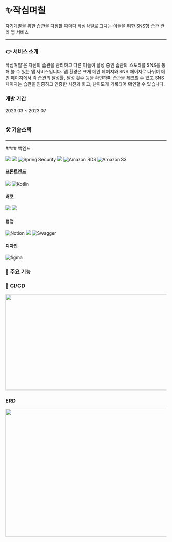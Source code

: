 # ✨작심며칠
자기계발을 위한 습관을 다짐할 때마다 작심삼일로 그치는 이들을 위한 SNS형 습관 관리 앱 서비스
<br>
***

### 👉 서비스 소개
작심며칠’은 자신의 습관을 관리하고 다른 이들이 달성 중인 습관의 스토리를 SNS를 통해 볼 수 있는 앱 서비스입니다. 앱 환경은 크게 메인 페이지와 SNS 페이지로 나뉘며 메인 페이지에서 각 습관의 달성률, 달성 횟수 등을 확인하며 습관을 체크할 수 있고 SNS 페이지는 습관을 인증하고 인증한 사진과 회고, 난이도가 기록되어 확인할 수 있습니다.
<br>

### 개발 기간
2023.03 ~ 2023.07
<br><br>

### 🛠 기술스택
<hr>
#### 백엔드

<img src="https://img.shields.io/badge/springboot-6DB33F?style=flat-logo&logo=springboot&logoColor=white"> <img src="https://img.shields.io/badge/gradle-02303A?style=flat-logo&logo=gradle&logoColor=white"> <img alt="Spring Security" src="https://img.shields.io/badge/Spring Security-6DB33F?style=flat-logo&logo=Spring Security&logoColor=white"> <img src="https://img.shields.io/badge/mysql-4479A1?style=flat-logo&logo=mysql&logoColor=white"> <img alt="Amazon RDS" src="https://img.shields.io/badge/Amazon RDS-527FFF?style=flat-logo&logo=Amazon RDS&logoColor=white"> <img alt="Amazon S3" src="https://img.shields.io/badge/Amazon S3-569A31?style=flat-logo&logo=Amazon S3&logoColor=white">

#### 프론트엔드
<img src="https://img.shields.io/badge/Android Studio-3DDC84?style=flat-logo&logo=Android Studio&logoColor=white"/> <img alt="Kotlin" src="https://img.shields.io/badge/Kotlin-7F52FF?style=flat-logo&logo=Kotlin&logoColor=white">

#### 배포
<img src="https://img.shields.io/badge/amazonaws-232F3E?style=flat-logo&logo=amazonaws&logoColor=white"> <img src="https://img.shields.io/badge/amazonec2-FF9900?style=flat-logo&logo=amazonec2&logoColor=white">

#### 협업
<img alt="Notion" src="https://img.shields.io/badge/Notion-000000?style=flat-logo&logo=Notion&logoColor=white"> <img src="https://img.shields.io/badge/github-181717?style=flat-logo&logo=github&logoColor=white"> <img alt="Swagger" src="https://img.shields.io/badge/Swagger-85EA2D?style=flat-logo&logo=Swagger&logoColor=white">

#### 디자인
<img alt="figma" src="https://img.shields.io/badge/figma-F24E1E?style=flat-logo&logo=figma&logoColor=white">
<br>

### 📌 주요 기능


### 🚀 CI/CD
<img src="https://github.com/jiixon/three-days-backend/assets/108799865/b64e3024-5377-46d4-a5ce-b0a449400ee0.png" width="800" height="300"/>

### ERD
<img src="https://github.com/jiixon/three-days-backend/assets/108799865/2b02ec32-b336-4488-b01b-d44bc8811df8.png" width="800" height="400"/>


